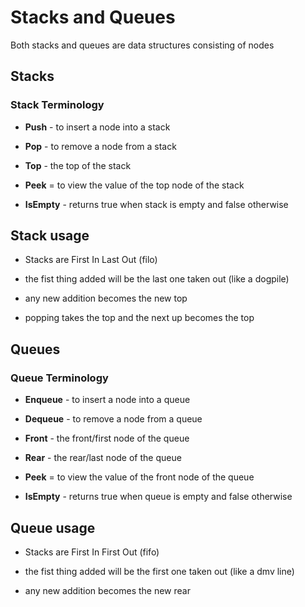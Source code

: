 # Stacks and Queues

Both stacks and queues are data structures consisting of nodes

## Stacks

### Stack Terminology

* **Push** - to insert a node into a stack

* **Pop** - to remove a node from a stack

* **Top** - the top of the stack

* **Peek** = to view the value of the top node of the stack

* **IsEmpty** - returns true when stack is empty and false otherwise

## Stack usage

* Stacks are First In Last Out (filo)

* the fist thing added will be the last one taken out (like a dogpile)

* any new addition becomes the new top

* popping takes the top and the next up becomes the top

## Queues

### Queue Terminology

* **Enqueue** - to insert a node into a queue

* **Dequeue** - to remove a node from a queue

* **Front** - the front/first node of the queue

* **Rear** - the rear/last node of the queue

* **Peek** = to view the value of the front node of the queue

* **IsEmpty** - returns true when queue is empty and false otherwise

## Queue usage

* Stacks are First In First Out (fifo)

* the fist thing added will be the first one taken out (like a dmv line)

* any new addition becomes the new rear
